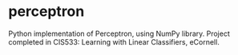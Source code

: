 # perceptron
Python implementation of Perceptron, using NumPy library.
Project completed in CIS533: Learning with Linear Classifiers, eCornell.

